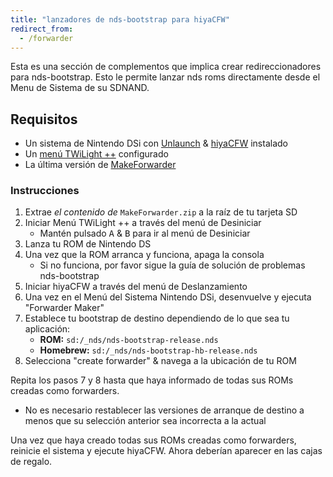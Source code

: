 ```yaml
---
title: "lanzadores de nds-bootstrap para hiyaCFW"
redirect_from:
  - /forwarder
---
```


Esta es una sección de complementos que implica crear redireccionadores para nds-bootstrap. Esto le permite lanzar nds roms directamente desde el Menu de Sistema de su SDNAND.

## Requisitos

- Un sistema de Nintendo DSi con [Unlaunch](/installing-unlaunch) & [hiyaCFW](/hiyacfw-setup) instalado
- Un [menú TWiLight ++](launching-the-exploit#twilight-menu) configurado
- La última versión de [MakeForwarder](https://github.com/Ta180m/Make-Forwarder-Dsi/releases)

### Instrucciones

1. Extrae *el contenido de* `MakeForwarder.zip` a la raíz de tu tarjeta SD
1. Iniciar Menú TWiLight ++ a través del menú de Desiniciar
   - Mantén pulsado <kbd class="face">A</kbd> & <kbd class="face">B</kbd> para ir al menú de Desiniciar
1. Lanza tu ROM de Nintendo DS
1. Una vez que la ROM arranca y funciona, apaga la consola
   - Si no funciona, por favor sigue la guía de solución de problemas nds-bootstrap
1. Iniciar hiyaCFW a través del menú de Deslanzamiento
1. Una vez en el Menú del Sistema Nintendo DSi, desenvuelve y ejecuta "Forwarder Maker"
1. Establece tu bootstrap de destino dependiendo de lo que sea tu aplicación:
   - **ROM:** `sd:/_nds/nds-bootstrap-release.nds`
   - **Homebrew:** `sd:/_nds/nds-bootstrap-hb-release.nds`
1. Selecciona "create forwarder" & navega a la ubicación de tu ROM

Repita los pasos 7 y 8 hasta que haya informado de todas sus ROMs creadas como forwarders.
- No es necesario restablecer las versiones de arranque de destino a menos que su selección anterior sea incorrecta a la actual

Una vez que haya creado todas sus ROMs creadas como forwarders, reinicie el sistema y ejecute hiyaCFW. Ahora deberían aparecer en las cajas de regalo.
